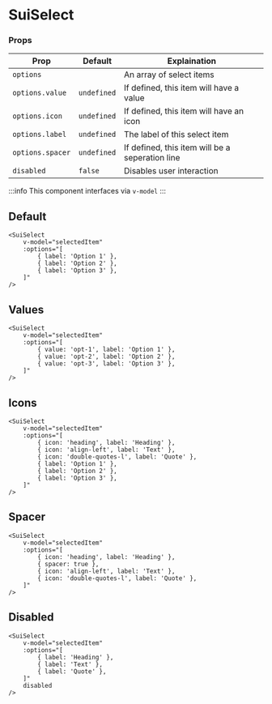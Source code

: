 # SuiSelect

### Props
| Prop             | Default     | Explaination                                    |
|------------------|-------------|-------------------------------------------------|
| `options`        |             | An array of select items                        |
| `options.value`  | `undefined` | If defined, this item will have a value         |
| `options.icon`   | `undefined` | If defined, this item will have an icon         |
| `options.label`  | `undefined` | The label of this select item                   |
| `options.spacer` | `undefined` | If defined, this item will be a seperation line |
| `disabled`       | `false`     | Disables user interaction                       |

:::info
This component interfaces via `v-model`
:::

## Default
<Example>
    <SuiSelectExample />
</Example>

```vue
<SuiSelect
    v-model="selectedItem"
    :options="[
        { label: 'Option 1' },
        { label: 'Option 2' },
        { label: 'Option 3' },
    ]"
/>
```

## Values
<Example>
    <SuiSelectExampleValues />
</Example>

```vue
<SuiSelect
    v-model="selectedItem"
    :options="[
        { value: 'opt-1', label: 'Option 1' },
        { value: 'opt-2', label: 'Option 2' },
        { value: 'opt-3', label: 'Option 3' },
    ]"
/>
```

## Icons
<Example>
    <SuiSelectExampleIcons />
</Example>

```vue
<SuiSelect
    v-model="selectedItem"
    :options="[
        { icon: 'heading', label: 'Heading' },
        { icon: 'align-left', label: 'Text' },
        { icon: 'double-quotes-l', label: 'Quote' },
        { label: 'Option 1' },
        { label: 'Option 2' },
        { label: 'Option 3' },
    ]"
/>
```

## Spacer
<Example>
    <SuiSelectExampleSpacer />
</Example>

```vue
<SuiSelect
    v-model="selectedItem"
    :options="[
        { icon: 'heading', label: 'Heading' },
        { spacer: true },
        { icon: 'align-left', label: 'Text' },
        { icon: 'double-quotes-l', label: 'Quote' },
    ]"
/>
```

## Disabled
<Example>
    <SuiSelect
        disabled
        :modelValue="0"
        :options="[{ label: 'Heading' }]"
    />
</Example>

```vue
<SuiSelect
    v-model="selectedItem"
    :options="[
        { label: 'Heading' },
        { label: 'Text' },
        { label: 'Quote' },
    ]"
    disabled
/>
```

<script setup>
import Example from './Example.vue';
import SuiSelectExample from "./SuiSelectExample.vue";
import SuiSelectExampleValues from "./SuiSelectExampleValues.vue";
import SuiSelectExampleIcons from "./SuiSelectExampleIcons.vue";
import SuiSelectExampleSpacer from "./SuiSelectExampleSpacer.vue";
import {SuiSelect} from "../../src/components/index.js";
</script>